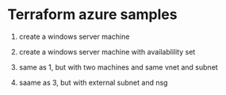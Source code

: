 # Terraform azure samples

1. create a windows server machine

2. create a windows server machine with availablility set

3. same as 1, but with two machines and same vnet and subnet

4. saame as 3, but with external subnet and nsg